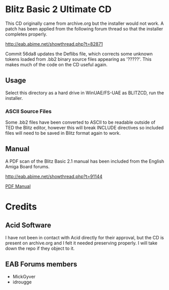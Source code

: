 # Blitz Basic 2 Ultimate CD

This CD originally came from archive.org but the installer would not work. A patch has been applied from the following forum thread so that the installer completes properly.

http://eab.abime.net/showthread.php?t=82871

Commit 56da8 updates the Deflibs file, which corrects some unknown tokens loaded from .bb2 binary source files appearing as '?????'. This makes much of the code on the CD useful again.

## Usage

Select this directory as a hard drive in WinUAE/FS-UAE as BLITZCD, run the installer.

### ASCII Source Files

Some .bb2 files have been converted to ASCII to be readable outside of TED the Blitz editor, however this will break INCLUDE directives so included files will need to be saved in Blitz format again to work.

## Manual

A PDF scan of the Blitz Basic 2.1 manual has been included from the English Amiga Board forums.

http://eab.abime.net/showthread.php?t=91144

[PDF Manual](Manual/BB21Manual.pdf)

# Credits

## Acid Software

I have not been in contact with Acid directly for their approval, but the CD is present on archive.org and I felt it needed preserving properly. I will take down the repo if they object to it.

## EAB Forums members

* MickGyver
* idrougge
